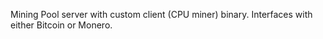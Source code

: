 Mining Pool server with custom client (CPU miner) binary. Interfaces with either Bitcoin or Monero.
